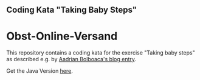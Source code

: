 ## Coding Kata "Taking Baby Steps"

# Obst-Online-Versand

This repository contains a coding kata for the exercise "Taking baby steps" as described e.g. by
[Aadrian Bolboaca's blog entry](http://blog.adrianbolboaca.ro/2013/03/taking-baby-steps/).

Get the Java Version [here](https://github.com/indy5858/taking_baby_steps).
